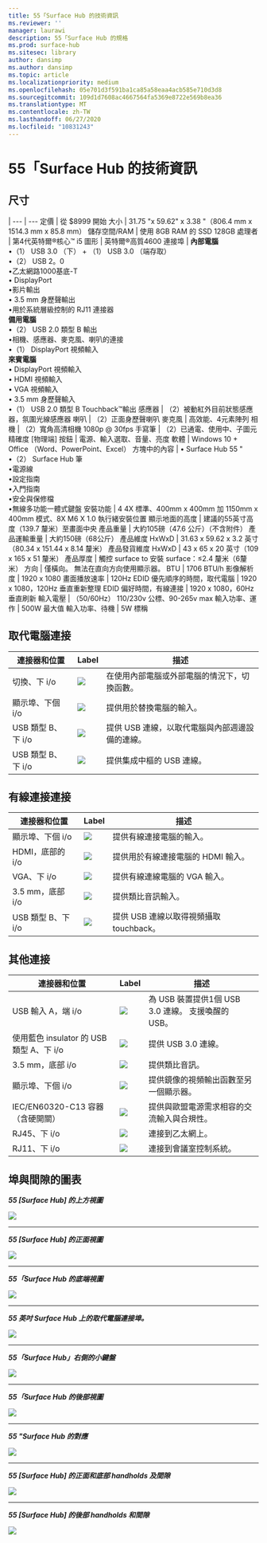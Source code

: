 ```yaml
---
title: 55「Surface Hub 的技術資訊
ms.reviewer: ''
manager: laurawi
description: 55「Surface Hub 的規格
ms.prod: surface-hub
ms.sitesec: library
author: dansimp
ms.author: dansimp
ms.topic: article
ms.localizationpriority: medium
ms.openlocfilehash: 05e701d3f591ba1ca85a58eaa4acb585e710d3d8
ms.sourcegitcommit: 109d1d7608ac4667564fa5369e8722e569b8ea36
ms.translationtype: MT
ms.contentlocale: zh-TW
ms.lasthandoff: 06/27/2020
ms.locfileid: "10831243"
---
```

# 55「Surface Hub 的技術資訊

## 尺寸 

|
--- | ---
定價 | 從 $8999 開始 
大小 |  31.75 "x 59.62" x 3.38 "（806.4 mm x 1514.3 mm x 85.8 mm）
儲存空間/RAM | 使用 8GB RAM 的 SSD 128GB
處理者 | 第4代英特爾®核心™ i5 
圖形 |  英特爾®高質4600 
連接埠 | **內部電腦**<br>•（1） USB 3.0 （下） + （1） USB 3.0 （端存取） <br>•（2） USB 2。0<br>•乙太網路1000基底-T<br>• DisplayPort <br>•影片輸出<br>• 3.5 mm 身歷聲輸出<br>•用於系統層級控制的 RJ11 連接器<br>**備用電腦**<br>•（2） USB 2.0 類型 B 輸出<br>•相機、感應器、麥克風、喇叭的連接<br>•（1） DisplayPort 視頻輸入<br>**來賓電腦**<br>• DisplayPort 視頻輸入<br>• HDMI 視頻輸入<br>• VGA 視頻輸入<br>• 3.5 mm 身歷聲輸入<br>•（1） USB 2.0 類型 B Touchback™輸出
感應器 |   （2）被動紅外目前狀態感應器，氛圍光線感應器 
喇叭 |  （2）正面身歷聲喇叭 
麥克風 |    高效能、4元素陣列 
相機 |    （2）寬角高清相機 1080p @ 30fps 
手寫筆  | （2）已通電、使用中、子圖元精確度 
[物理端] 按鈕 | 電源、輸入選取、音量、亮度 
軟體 |  Windows 10 + Office （Word、PowerPoint、Excel） 
方塊中的內容 | • Surface Hub 55 "<br>•（2） Surface Hub 筆<br>•電源線<br>•設定指南<br>•入門指南<br>•安全與保修檔<br>•無線多功能一體式鍵盤
安裝功能   | 4 4X 標準、400mm x 400mm 加 1150mm x 400mm 模式、8X M6 X 1.0 執行緒安裝位置
顯示地面的高度   | 建議的55英寸高度（139.7 釐米）至畫面中央
產品重量 |    大約105磅（47.6 公斤）（不含附件）
產品運輸重量  | 大約150磅（68公斤）
產品維度 HxWxD |  31.63 x 59.62 x 3.2 英寸（80.34 x 151.44 x 8.14 釐米）
產品發貨維度 HxWxD | 43 x 65 x 20 英寸（109 x 165 x 51 釐米）
產品厚度   | 觸控 surface to 安裝 surface：≤2.4 釐米（6釐米）
方向  | 僅橫向。 無法在直向方向使用顯示器。
BTU  | 1706 BTU/h
影像解析度 |  1920 x 1080
畫面播放速率 |    120Hz
EDID 優先順序的時間，取代電腦 | 1920 x 1080，120Hz 垂直重新整理
EDID 偏好時間，有線連接 |  1920 x 1080，60Hz 垂直刷新
輸入電壓 | （50/60Hz） 110/230v 公標、90-265v max
輸入功率、運作 |    500W 最大值
輸入功率、待機    |   5W 標稱


## 取代電腦連接 

連接器和位置 | Label | 描述
--- | --- | ---
切換、下 i/o | ![](images/switch.png) | 在使用內部電腦或外部電腦的情況下，切換函數。
顯示埠、下個 i/o | ![](images/dport.png) | 提供用於替換電腦的輸入。
USB 類型 B、下 i/o | ![](images/usb.png) | 提供 USB 連線，以取代電腦與內部週邊設備的連線。 
USB 類型 B、下 i/o | ![](images/usb.png) | 提供集成中樞的 USB 連線。


## 有線連接連接

連接器和位置 | Label | 描述
--- | --- | ---
顯示埠、下個 i/o | ![](images/dportio.png) | 提供有線連接電腦的輸入。
HDMI，底部的 i/o | ![](images/hdmi.png) | 提供用於有線連接電腦的 HDMI 輸入。
VGA、下 i/o | ![](images/vga.png) | 提供有線連線電腦的 VGA 輸入。
3.5 mm，底部 i/o | ![](images/35mm.png) | 提供類比音訊輸入。
USB 類型 B、下 i/o | ![](images/usb.png) | 提供 USB 連線以取得視頻攝取 touchback。

## 其他連接

連接器和位置 | Label | 描述
--- | --- | ---
USB 輸入 A，端 i/o | ![](images/usb.png) | 為 USB 裝置提供1個 USB 3.0 連線。 支援喚醒的 USB。
使用藍色 insulator 的 USB 類型 A、下 i/o | ![](images/usb.png) | 提供 USB 3.0 連線。
3.5 mm，底部 i/o | ![](images/analog.png) | 提供類比音訊。
顯示埠、下個 i/o | ![](images/dportout.png) | 提供鏡像的視頻輸出函數至另一個顯示器。
IEC/EN60320-C13 容器（含硬開關） | ![](images/iec.png) | 提供與歐盟電源需求相容的交流輸入與合規性。
RJ45、下 i/o | ![](images/rj45.png) | 連接到乙太網上。
RJ11、下 i/o | ![](images/rj11.png) | 連接到會議室控制系統。







## 埠與間隙的圖表

***55 [Surface Hub] 的上方視圖***

![](images/sh-55-top.png)

---


***55 [Surface Hub] 的正面視圖***

![](images/sh-55-front.png)


---

***55「Surface Hub 的底端視圖***

![](images/sh-55-bottom.png)


---

***55 英吋 Surface Hub 上的取代電腦連接埠。***

![](images/sh-55-rpc-ports.png)


---

***55「Surface Hub」右側的小鍵盤***

![](images/key-55.png)


---

***55「Surface Hub 的後部視圖***

![](images/sh-55-rear.png)


---

***55 "Surface Hub 的對應***

![](images/sh-55-clearance.png)

---


***55 [Surface Hub] 的正面和底部 handholds 及間隙***

![](images/sh-55-hand.png)


---


***55 [Surface Hub] 的後部 handholds 和間隙***

![](images/sh-55-hand-rear.png)


